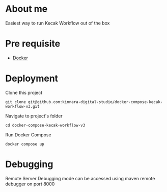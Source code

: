 # About me
Easiest way to run Kecak Workflow out of the box

# Pre requisite
* [Docker](https://docs.docker.com/install)

# Deployment
Clone this project
```
git clone git@github.com:kinnara-digital-studio/docker-compose-kecak-workflow-v3.git
```

Navigate to project's folder
```
cd docker-compose-kecak-workflow-v3
```

Run Docker Compose
```
docker compose up
```

# Debugging
Remote Server Debugging mode can be accessed using maven remote debugger on port 8000
